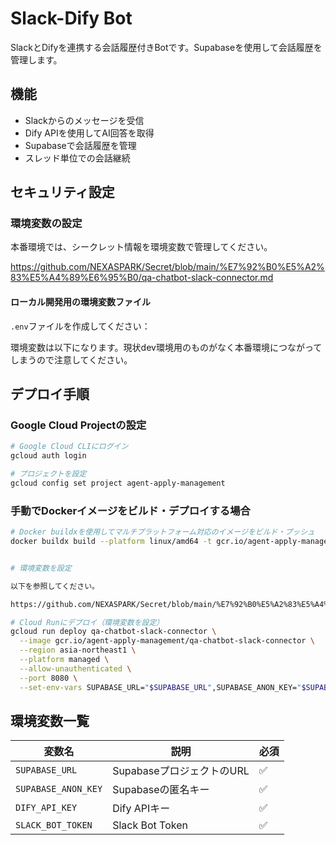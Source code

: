 # Slack-Dify Bot

SlackとDifyを連携する会話履歴付きBotです。Supabaseを使用して会話履歴を管理します。

## 機能

- Slackからのメッセージを受信
- Dify APIを使用してAI回答を取得
- Supabaseで会話履歴を管理
- スレッド単位での会話継続

## セキュリティ設定

### 環境変数の設定

本番環境では、シークレット情報を環境変数で管理してください。

https://github.com/NEXASPARK/Secret/blob/main/%E7%92%B0%E5%A2%83%E5%A4%89%E6%95%B0/qa-chatbot-slack-connector.md

#### ローカル開発用の環境変数ファイル

`.env`ファイルを作成してください：

環境変数は以下になります。現状dev環境用のものがなく本番環境につながってしまうので注意してください。


## デプロイ手順

### Google Cloud Projectの設定

```bash
# Google Cloud CLIにログイン
gcloud auth login

# プロジェクトを設定
gcloud config set project agent-apply-management

```

### 手動でDockerイメージをビルド・デプロイする場合

```bash
# Docker buildxを使用してマルチプラットフォーム対応のイメージをビルド・プッシュ
docker buildx build --platform linux/amd64 -t gcr.io/agent-apply-management/qa-chatbot-slack-connector . --push


# 環境変数を設定

以下を参照してください。

https://github.com/NEXASPARK/Secret/blob/main/%E7%92%B0%E5%A2%83%E5%A4%89%E6%95%B0/qa-chatbot-slack-connector.md

# Cloud Runにデプロイ（環境変数を設定）
gcloud run deploy qa-chatbot-slack-connector \
  --image gcr.io/agent-apply-management/qa-chatbot-slack-connector \
  --region asia-northeast1 \
  --platform managed \
  --allow-unauthenticated \
  --port 8080 \
  --set-env-vars SUPABASE_URL="$SUPABASE_URL",SUPABASE_ANON_KEY="$SUPABASE_ANON_KEY",DIFY_API_KEY="$DIFY_API_KEY",SLACK_BOT_TOKEN="$SLACK_BOT_TOKEN"
```

## 環境変数一覧

| 変数名 | 説明 | 必須 |
|--------|------|------|
| `SUPABASE_URL` | SupabaseプロジェクトのURL | ✅ |
| `SUPABASE_ANON_KEY` | Supabaseの匿名キー | ✅ |
| `DIFY_API_KEY` | Dify APIキー | ✅ |
| `SLACK_BOT_TOKEN` | Slack Bot Token | ✅ |
